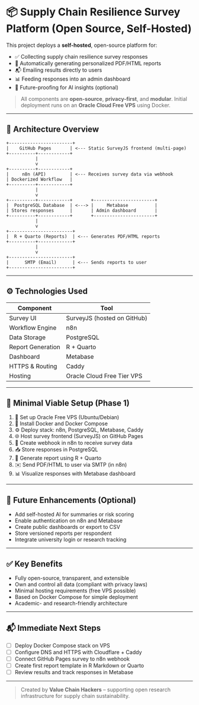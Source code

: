 
# 📦 Supply Chain Resilience Survey Platform (Open Source, Self-Hosted)

This project deploys a **self-hosted**, open-source platform for:

- ✅ Collecting supply chain resilience survey responses  
- 📄 Automatically generating personalized PDF/HTML reports  
- 📬 Emailing results directly to users  
- 📊 Feeding responses into an admin dashboard  
- 🔮 Future-proofing for AI insights (optional)

> All components are **open-source**, **privacy-first**, and **modular**. Initial deployment runs on an **Oracle Cloud Free VPS** using Docker.

---

## 🧩 Architecture Overview

```
+------------------------+
|    GitHub Pages       | <--- Static SurveyJS frontend (multi-page)
+----------+------------+
           |
           v
+----------+------------+
|     n8n (API)         | <--- Receives survey data via webhook
| Dockerized Workflow   |
+----------+------------+
           |
           v
+----------+------------+       +-----------------------+
|  PostgreSQL Database  | <---> |     Metabase          |
| Stores responses      |       | Admin dashboard       |
+----------+------------+       +-----------------------+
           |
           v
+------------------------+
|  R + Quarto (Reports)  | <--- Generates PDF/HTML reports
+----------+-------------+
           |
           v
+------------------------+
|      SMTP (Email)      | <--- Sends reports to user
+------------------------+
```

---

## ⚙️ Technologies Used

| Component        | Tool                          |
|------------------|-------------------------------|
| Survey UI        | SurveyJS (hosted on GitHub)   |
| Workflow Engine  | n8n                            |
| Data Storage     | PostgreSQL                    |
| Report Generation| R + Quarto                    |
| Dashboard        | Metabase                      |
| HTTPS & Routing  | Caddy                         |
| Hosting          | Oracle Cloud Free Tier VPS    |

---

## 🚀 Minimal Viable Setup (Phase 1)

1. 🔧 Set up Oracle Free VPS (Ubuntu/Debian)
2. 🐳 Install Docker and Docker Compose
3. ⚙️ Deploy stack: n8n, PostgreSQL, Metabase, Caddy
4. 🌐 Host survey frontend (SurveyJS) on GitHub Pages
5. 🔄 Create webhook in n8n to receive survey data
6. 📥 Store responses in PostgreSQL
7. 📄 Generate report using R + Quarto
8. ✉️ Send PDF/HTML to user via SMTP (in n8n)
9. 📊 Visualize responses with Metabase dashboard

---

## 🔮 Future Enhancements (Optional)

- Add self-hosted AI for summaries or risk scoring
- Enable authentication on n8n and Metabase
- Create public dashboards or export to CSV
- Store versioned reports per respondent
- Integrate university login or research tracking

---

## ✅ Key Benefits

- Fully open-source, transparent, and extensible
- Own and control all data (compliant with privacy laws)
- Minimal hosting requirements (free VPS possible)
- Based on Docker Compose for simple deployment
- Academic- and research-friendly architecture

---

## 📬 Immediate Next Steps

- [ ] Deploy Docker Compose stack on VPS  
- [ ] Configure DNS and HTTPS with Cloudflare + Caddy  
- [ ] Connect GitHub Pages survey to n8n webhook  
- [ ] Create first report template in R Markdown or Quarto  
- [ ] Review results and track responses in Metabase

---

> Created by **Value Chain Hackers** – supporting open research infrastructure for supply chain sustainability.
